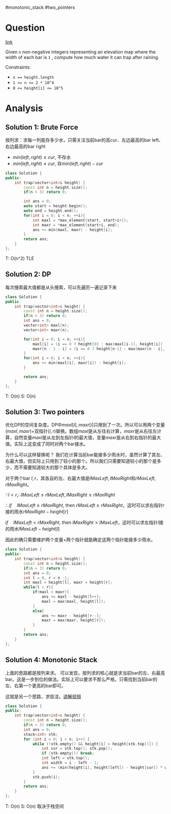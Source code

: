#monotonic_stack 
#two_pointers
# Question
[link](https://leetcode-cn.com/problems/trapping-rain-water/)

Given `n` non-negative integers representing an elevation map where the width of each bar is `1` , compute how much water it can trap after raining.

Constraints:
-   `n == height.length`
-   `1 <= n <= 2 * 10^4`
-   `0 <= height[i] <= 10^5`

# Analysis
## Solution 1: Brute Force
按列求：求每一列能存多少水，只需关注当前bar的高cur、左边最高的bar left、右边最高的bar right
- $min(left, right) \leq cur$, 不存水
- $min(left, right) \leq cur$, 存$min(left, right)-cur$

```cpp
class Solution {
public:
    int trap(vector<int>& height) {
        const int n = height.size();
        if(n < 3) return 0;

        int ans = 0;
        auto start = height.begin();
        auto end = height.end();
        for(int i = 0; i < n; ++i){
            int maxl = *max_element(start, start+i+1);
            int maxr = *max_element(start+i, end);
            ans += min(maxl, maxr) - height[i];
        }
        return ans;
    }
};
```
T: O(n^2) TLE

## Solution 2: DP
每次搜索最大值都是从头搜索，可以先遍历一遍记录下来
```cpp
class Solution {
public:
    int trap(vector<int>& height) {
        const int n = height.size();
        if(n < 3) return 0;
        int ans = 0;
        vector<int> maxl(n);
        vector<int> maxr(n);

        for(int i = 0; i < n; ++i){
            maxl[i] = (i == 0 ? height[0] : max(maxl[i-1], height[i]) );
            maxr[n - 1 - i] = (i == 0 ? height[n-1] : max(maxr[n - i], height[n - 1 -i]));
        }
        for(int i = 0; i < n; ++i){
            ans += min(maxl[i], maxr[i]) - height[i];
        }

        return ans;
    }
};
```
T: O(n)
S: O(n)
## Solution 3: Two pointers
优化DP的空间复杂度。DP中$maxl[i], maxr[i]$只用到了一次。所以可以用两个变量$(maxl, maxr)$+双指针$(l, r)$替换。数组$maxl$是从左往右计算，$maxr$是从右往左计算，自然变量$maxl$是从左到左指针$l$的最大值，变量$maxr$是从右到右指针的最大值。实际上这变成了同时对两个bar接水。

为什么可以这样替换呢？
我们在计算当前bar能接多少雨水时，虽然计算了其左、右最大值，但实际上只用到了较小的那个。所以我们只需要知道较小的那个是多少，而不需要知道较大的那个具体是多大。

对于两个bar $l,r$，其各自的左、右最大值是$lMaxLeft, lMaxRight$和$rMaxLeft, rMaxRight$。

$\because l < r, \therefore lMaxLeft\leq rMaxLeft, lMaxRight \geq rMaxRight$

$\therefore if \quad lMaxLeft\geq rMaxRight$, then $rMaxLeft\geq rMaxRight$，这时可以求右指针$r$接的雨水$rMaxRight - height[r]$

$if \quad lMaxLeft< rMaxRight$, then $lMaxRight > lMaxLeft$，这时可以求左指针$l$接的雨水$lMaxLeft - height[l]$

因此的确只需要维护两个变量+两个指针就能确定这两个指针能接多少雨水。

```cpp
class Solution {
public:
    int trap(vector<int>& height) {
        const int n = height.size();
        if(n < 3) return 0;
        int ans = 0;
        int l = 0, r = n -1;
        int maxl = height[l], maxr = height[r];
        while(l < r){
            if(maxl < maxr){
                ans += maxl - height[l++];
                maxl = max(maxl, height[l]);
            }
            else{
                ans += maxr - height[r--];
                maxr = max(maxr, height[r]);
            }
        }
        return ans;
    }
};
```

## Solution 4: Monotonic Stack
上面的思路都是按列来求。
可以发现，按列求的核心就是求当前bar的左、右最高bar。这是一步到位的做法。实际上可以要求不那么严格，只需找到当前bar的左、右第一个更高的bar即可。

这就是另一个思路，求低洼。[讲解视频](https://www.youtube.com/watch?v=cTSfu3j6G7I&t=761s)

```cpp
class Solution {
public:
    int trap(vector<int>& height) {
        const int n = height.size();
        if(n < 3) return 0;
        int ans = 0;
        stack<int> stk;
        for (int i = 0; i < n; i++) {
            while (!stk.empty() && height[i] > height[stk.top()]) {
                int cur = stk.top(); stk.pop();
                if (stk.empty()) break;
                int left = stk.top();
                int width = i - left - 1;
                ans += (min(height[i], height[left]) - height[cur]) * width;
            }
            stk.push(i);
        }
        return ans;
    }
};
```
T: O(n)
S: O(n) 取决于栈空间
